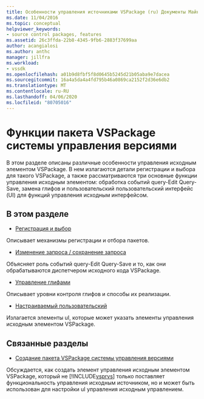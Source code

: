 ```yaml
---
title: Особенности управления источниками VSPackage (ru) Документы Майкрософт
ms.date: 11/04/2016
ms.topic: conceptual
helpviewer_keywords:
- source control packages, features
ms.assetid: 26c3ffda-22b8-4345-9fb6-2883f37699aa
author: acangialosi
ms.author: anthc
manager: jillfra
ms.workload:
- vssdk
ms.openlocfilehash: a01b9d8fbf5f8d0645b5245d21b05aba9e7dacea
ms.sourcegitcommit: 16a4a5da4a4fd795b46a0869ca2152f2d36e6db2
ms.translationtype: MT
ms.contentlocale: ru-RU
ms.lasthandoff: 04/06/2020
ms.locfileid: "80705016"
---
```

# <a name="source-control-vspackage-features"></a>Функции пакета VSPackage системы управления версиями
В этом разделе описаны различные особенности управления исходным элементом VSPackage. В нем излагаются детали регистрации и выбора для такого VSPackage, а также рассматриваются три основные функции управления исходным элементом: обработка событий query-Edit Query-Save, замена глифов и пользовательский пользовательский интерфейс (UI) для функций управления исходным интерфейсом.

## <a name="in-this-section"></a>В этом разделе
- [Регистрация и выбор](../../extensibility/internals/registration-and-selection-source-control-vspackage.md)

 Описывает механизмы регистрации и отбора пакетов.

- [Изменение запроса / сохранение запроса](../../extensibility/internals/query-edit-query-save-source-control-vspackage.md)

 Объясняет роль событий query-Edit Query-Save и то, как они обрабатываются диспетчером исходного кода VSPackage.

- [Управление глифами](../../extensibility/internals/glyph-control-source-control-vspackage.md)

 Описывает уровни контроля глифов и способы их реализации.

- [Настраиваемый пользовательский](../../extensibility/internals/custom-user-interface-source-control-vspackage.md)

 Излагается элементы uI, которые может указать элементы управления исходным элементом VSPackage.

## <a name="related-sections"></a>Связанные разделы
- [Создание пакета VSPackage системы управления версиями](../../extensibility/internals/creating-a-source-control-vspackage.md)

 Обсуждается, как создать элемент управления исходным элементом VSPackage, который не [!INCLUDE[vsprvs](../../code-quality/includes/vsprvs_md.md)] только поставляет функциональность управления исходным источником, но и может быть использован для настройки uI управления исходным управлением.
